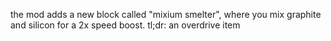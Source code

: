 the mod adds a new block called "mixium smelter", where you mix graphite and silicon for a 2x speed boost.
tl;dr: an overdrive item
